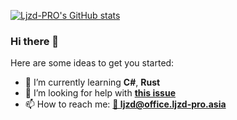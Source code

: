 [![Ljzd-PRO's GitHub stats](https://github-readme-stats.vercel.app/api?username=Ljzd-PRO&show_icons=true&theme=radical)](https://github.com/Ljzd-PRO/)

### Hi there 👋

Here are some ideas to get you started:

- 🌱 I’m currently learning **C#**, **Rust**
- 🤔 I’m looking for help with [**this issue**](https://github.com/Ljzd-PRO/Mys_Goods_Tool/issues/12)
- 📫 How to reach me: [**📧 ljzd@office.ljzd-pro.asia**](mailto:ljzd@office.ljzd-pro.asia)

<!-- Original
**Ljzd-PRO/Ljzd-PRO** is a ✨ _special_ ✨ repository because its `README.md` (this file) appears on your GitHub profile.

Here are some ideas to get you started:

- 🔭 I’m currently working on ...
- 🌱 I’m currently learning ...
- 👯 I’m looking to collaborate on ...
- 🤔 I’m looking for help with ...
- 💬 Ask me about ...
- 📫 How to reach me: ...
- 😄 Pronouns: ...
- ⚡ Fun fact: ...
-->
